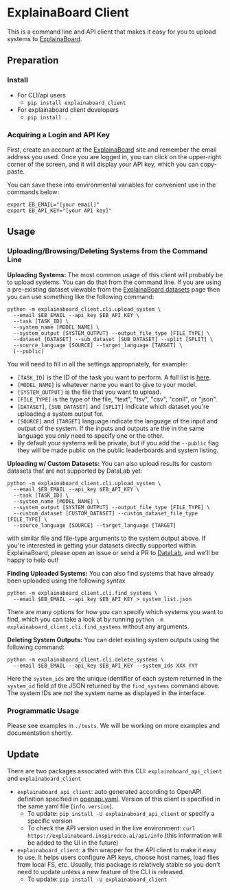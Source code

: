 # ExplainaBoard Client

This is a command line and API client that makes it easy for you to upload systems to
[ExplainaBoard](https://explainaboard.inspiredco.ai).

## Preparation

### Install

- For CLI/api users
    - `pip install explainaboard_client`
- For explainaboard client developers
    - `pip install .`

### Acquiring a Login and API Key

First, create an account at the [ExplainaBoard](https://explainaboard.inspiredco.ai)
site and remember the email address you used. Once you are logged in, you can click on
the upper-right corner of the screen, and it will display your API key, which you can
copy-paste.

You can save these into environmental variables for convenient use in the commands
below:

```
export EB_EMAIL="[your email]"
export EB_API_KEY="[your API key]"
```

## Usage

### Uploading/Browsing/Deleting Systems from the Command Line

**Uploading Systems:** The most common usage of this client will probably be to upload 
systems. You can do that from the command line. If you are using a pre-existing dataset 
viewable from the [ExplainaBoard datasets](https://explainaboard.inspiredco.ai/datasets)
page then you can use something like the following command:

```
python -m explainaboard_client.cli.upload_system \
  --email $EB_EMAIL --api_key $EB_API_KEY \
  --task [TASK_ID] \
  --system_name [MODEL_NAME] \
  --system_output [SYSTEM_OUTPUT] --output_file_type [FILE_TYPE] \
  --dataset [DATASET] --sub_dataset [SUB_DATASET] --split [SPLIT] \
  --source_language [SOURCE] --target_language [TARGET] \
  [--public]
```

You will need to fill in all the settings appropriately, for example:
* `[TASK_ID]` is the ID of the task you want to perform. A full list is [here](https://github.com/neulab/explainaboard_client/blob/main/docs/tasks.py).
* `[MODEL_NAME]` is whatever name you want to give to your model.
* `[SYSTEM_OUTPUT]` is the file that you want to upload.
* `[FILE_TYPE]` is the type of the file, "text", "tsv", "csv", "conll", or "json".
* `[DATASET]`, `[SUB_DATASET]` and `[SPLIT]` indicate which dataset you're uploading
  a system output for.
* `[SOURCE]` and `[TARGET]` language indicate the language of the input and output of
  the system. If the inputs and outputs are the in the same language you only need to
  specify one or the other.
* By default your systems will be private, but if you add the `--public` flag they
  will be made public on the public leaderboards and system listing.

**Uploading w/ Custom Datasets:** You can also upload results for custom datasets that 
are not supported by DataLab yet:

```
python -m explainaboard_client.cli.upload_system \
  --email $EB_EMAIL --api_key $EB_API_KEY \
  --task [TASK_ID] \
  --system_name [MODEL_NAME] \
  --system_output [SYSTEM_OUTPUT] --output_file_type [FILE_TYPE] \
  --custom_dataset [CUSTOM_DATASET] --custom_dataset_file_type [FILE_TYPE] \
  --source_language [SOURCE] --target_language [TARGET]
```

with similar file and file-type arguments to the system output above. If you're
interested in getting your datasets directly supported within ExplainaBoard, please
open an issue or send a PR to [DataLab](https://github.com/expressai/datalab), and we'll
be happy to help out!

**Finding Uploaded Systems:** You can also find systems that have already been uploaded 
using the following syntax
```
python -m explainaboard_client.cli.find_systems \
  --email $EB_EMAIL --api_key $EB_API_KEY > system_list.json
```
There are many options for how you can specify which systems you want to find, which you
can take a look at by running `python -m explainaboard_client.cli.find_systems` without
any arguments.

**Deleting System Outputs:** You can delet existing system outputs using the following
command:
```
python -m explainaboard_client.cli.delete_systems \
  --email $EB_EMAIL --api_key $EB_API_KEY --system_ids XXX YYY
```
Here the `system_ids` are the unique identifier of each system returned in the
`system_id` field of the JSON returned by the `find_systems` command above. The system
IDs are *not* the system name as displayed in the interface.

### Programmatic Usage

Please see examples in `./tests`.
We will be working on more examples and documentation shortly.

## Update

There are two packages associated with this CLI: `explainaboard_api_client` and `explainaboard_client`
- `explainaboard_api_client`: auto generated according to OpenAPI definition specified in [openapi.yaml](https://github.com/neulab/explainaboard_web/tree/main/openapi). Version of this client is specified in the same yaml file (`info.version`).
  - To update: `pip install -U explainaboard_api_client` or specify a specific version
  - To check the API version used in the live environment: `curl https://explainaboard.inspiredco.ai/api/info` (this information will be added to the UI in the future)
- `explainaboard_client`: a thin wrapper for the API client to make it easy to use. It helps users configure API keys, choose host names, load files from local FS, etc. Usually, this package is relatively stable so you don't need to update unless a new feature of the CLI is released.
  - To update: `pip install -U explainaboard_client`



